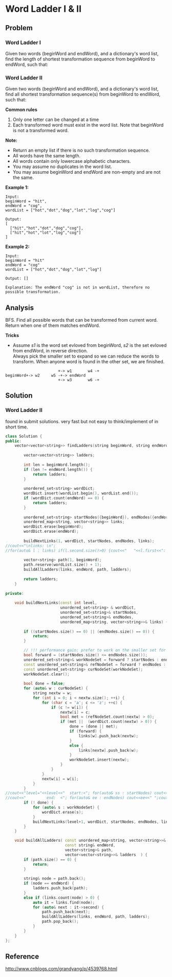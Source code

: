 # Word Ladder I & II
## Problem
### Word Ladder I
Given two words (beginWord and endWord), and a dictionary's word list, find the length of shortest transformation sequence from beginWord to endWord, such that:
### Word Ladder II
Given two words (beginWord and endWord), and a dictionary's word list, find all shortest transformation sequence(s) from beginWord to endWord, such that:

**Common rules**
1. Only one letter can be changed at a time
2. Each transformed word must exist in the word list. Note that beginWord is not a transformed word.

**Note:**
- Return an empty list if there is no such transformation sequence.
- All words have the same length.
- All words contain only lowercase alphabetic characters.
- You may assume no duplicates in the word list.
- You may assume beginWord and endWord are non-empty and are not the same.

**Example 1:**
```
Input:
beginWord = "hit",
endWord = "cog",
wordList = ["hot","dot","dog","lot","log","cog"]

Output:
[
  ["hit","hot","dot","dog","cog"],
  ["hit","hot","lot","log","cog"]
]
```
**Example 2:**
```
Input:
beginWord = "hit"
endWord = "cog"
wordList = ["hot","dot","dog","lot","log"]

Output: []

Explanation: The endWord "cog" is not in wordList, therefore no possible transformation.
```

## Analysis
BFS. Find all possible words that can be transformed from current word. Return when one of them matches endWord.

**Tricks**
- Assume *s1* is the word set evloved from beginWord, *s2* is the set evloved from endWord, in reverse direction.  
Always pick the smaller set to expand so we can reduce the words to transform. 
When anyone word is found in the other set, we are finished.
```  
                       +-> w1		w4 -+
beginWord+-> w2		w5 -+-> endWord
                       +-> w3		w6 -+
```

## Solution
### Word Ladder II
found in submit solutions.
very fast but not easy to think/implement of in short time.
```C++
class Solution {
public:
    vector<vector<string>> findLadders(string beginWord, string endWord, vector<string>& wordList) {
        
        vector<vector<string>> ladders;
        
        int len = beginWord.length();
        if (len != endWord.length()) {
            return ladders;
        }
        
        unordered_set<string> wordDict;
        wordDict.insert(wordList.begin(), wordList.end());
        if (wordDict.count(endWord) == 0) {
            return ladders;
        }
        
        unordered_set<string> startNodes({beginWord}), endNodes({endWord});
        unordered_map<string, vector<string>> links;
        wordDict.erase(beginWord);
        wordDict.erase(endWord);
        
        buildNextLinks(1, wordDict, startNodes, endNodes, links);    
//cout<<"\nlinks: \n";
//for(auto& l : links) if(l.second.size()>0) {cout<<"   "<<l.first<<": ["; for(auto& f:l.second) cout<<f<<" ";cout<<"]\n";}
        
        vector<string> path(1, beginWord);
        path.reserve(wordList.size() + 1);
        buildAllLadders(links, endWord, path, ladders);
        
        return ladders;
    }
    
private:
    
    void buildNextLinks(const int level,
                        unordered_set<string> & wordDict,
                        unordered_set<string>& startNodes,
                        unordered_set<string>& endNodes,
                        unordered_map<string, vector<string>>& links) {
        
        if ((startNodes.size() == 0) || (endNodes.size() == 0)) {
            return;
        }        

        // !!! performance gain: prefer to work on the smaller set for quick converging
        bool forward = (startNodes.size() <= endNodes.size());        
        unordered_set<string>& workNodeSet = forward ? startNodes : endNodes;
        const unordered_set<string>& refNodeSet = forward ? endNodes : startNodes;
        const unordered_set<string> curNodeSet(workNodeSet); 
        workNodeSet.clear();
        
        bool done = false;
        for (auto& w : curNodeSet) {            
            string nextw = w;
            for (int i = 0; i < nextw.size(); ++i) {
                for (char c = 'a'; c <= 'z'; ++c) {
                    if (c != w[i]) {
                        nextw[i] = c;
                        bool met = (refNodeSet.count(nextw) > 0);
                        if (met ||  (wordDict.count(nextw) > 0)) {
                            done = (done || met);
                            if (forward) {
                                links[w].push_back(nextw);
                            }
                            else {
                                links[nextw].push_back(w);
                            }
                            workNodeSet.insert(nextw);
                        }
                    }
                }
                nextw[i] = w[i];
            }
        }
//cout<<"level="<<level<<"  start:<"; for(auto& ss : startNodes) cout<<ss<<" ";cout<<">\n";
//cout<<"         end:  <"; for(auto& ee : endNodes) cout<<ee<<" ";cout<<">\n";        
        if (! done) {
            for (auto& s : workNodeSet) {
                wordDict.erase(s);
            }
            buildNextLinks(level+1, wordDict, startNodes, endNodes, links);
        }
    }

    void buildAllLadders( const unordered_map<string, vector<string>>& links,
                          const string& endWord,
                          vector<string>& path,
                          vector<vector<string>>& ladders  ) {
        if (path.size() == 0) {
            return;
        }
        
        string& node = path.back();        
        if (node == endWord) {
            ladders.push_back(path);
        }
        else if (links.count(node) > 0) {
            auto it = links.find(node);
            for (auto& next : it->second) {
                path.push_back(next);
                buildAllLadders(links, endWord, path, ladders);
                path.pop_back();
            }
        }
    }
};
```

## Reference
http://www.cnblogs.com/grandyang/p/4539768.html
